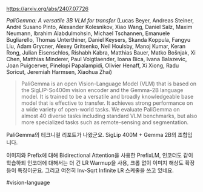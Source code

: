 https://arxiv.org/abs/2407.07726

*PaliGemma: A versatile 3B VLM for transfer* (Lucas Beyer, Andreas Steiner, André Susano Pinto, Alexander Kolesnikov, Xiao Wang, Daniel Salz, Maxim Neumann, Ibrahim Alabdulmohsin, Michael Tschannen, Emanuele Bugliarello, Thomas Unterthiner, Daniel Keysers, Skanda Koppula, Fangyu Liu, Adam Grycner, Alexey Gritsenko, Neil Houlsby, Manoj Kumar, Keran Rong, Julian Eisenschlos, Rishabh Kabra, Matthias Bauer, Matko Bošnjak, Xi Chen, Matthias Minderer, Paul Voigtlaender, Ioana Bica, Ivana Balazevic, Joan Puigcerver, Pinelopi Papalampidi, Olivier Henaff, Xi Xiong, Radu Soricut, Jeremiah Harmsen, Xiaohua Zhai)

> PaliGemma is an open Vision-Language Model (VLM) that is based on the SigLIP-So400m vision encoder and the Gemma-2B language model. It is trained to be a versatile and broadly knowledgeable base model that is effective to transfer. It achieves strong performance on a wide variety of open-world tasks. We evaluate PaliGemma on almost 40 diverse tasks including standard VLM benchmarks, but also more specialized tasks such as remote-sensing and segmentation.

PaliGemma의 테크니컬 리포트가 나왔군요. SigLip 400M + Gemma 2B의 조합입니다.

이미지와 Prefix에 대해 Bidirectional Attention을 사용한 PrefixLM, 인코더도 같이 학습하되 인코더에 대해서는 더 긴 LR Warmup을 사용, 크롭 없이 이미지 해상도 확장 등이 특징이군요. 그리고 여전히 Inv-Sqrt Infinite LR 스케줄을 쓰고 있네요.

#vision-language 